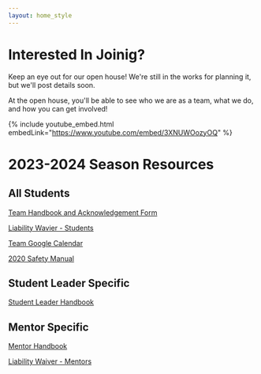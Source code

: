 ```yaml
---
layout: home_style
---
```


# Interested In Joinig?

Keep an eye out for our open house! We're still in the works for planning it, but we'll post details soon.

At the open house, you'll be able to see who we are as a team, what we do, and how you can get involved!

{% include youtube_embed.html embedLink="https://www.youtube.com/embed/3XNUWOozyOQ" %}

# 2023-2024 Season Resources

## All Students

[Team Handbook and Acknowledgement Form](assets/documents/RC_handbook_2023-2024_v1p2.pdf)

[Liability Wavier - Students](assets/documents/First-Robotics-Liability-Waiver-Students.pdf)

[Team Google Calendar](https://calendar.google.com/calendar/embed?src=frc1736%40gmail.com&ctz=America%2FChicago)

[2020 Safety Manual](https://www.firstinspires.org/sites/default/files/uploads/resource_library/frc/team-resources/safety/2020/2020-FIRST-Robotics-Competition-Safety-Manual.pdf)

## Student Leader Specific

[Student Leader Handbook](assets/documents/RC_student_leader_handbook_2023-2024_v1p0.pdf)

## Mentor Specific

[Mentor Handbook](assets/documents/RC_mentor_handbook_2022-2023_v1p0.pdf)

[Liability Waiver - Mentors](assets/documents/First-Robotics-Liability-Waiver-Mentors.pdf)
